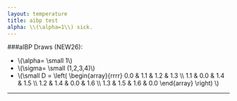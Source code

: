 ```yaml
---
layout: temperature
title: aibp test
alpha: \\(\alpha=1\\) sick.
---
```


###aIBP Draws (NEW26):

* \\(\alpha= \small 1\\)
* \\(\sigma= \small (1,2,3,4)\\)
* \\(\small
      D = 
      \left(
        \begin{array}{rrrr}
          0.0 & 1.1 & 1.2 & 1.3 \\\\
          1.1 & 0.0 & 1.4 & 1.5 \\\\
          1.2 & 1.4 & 0.0 & 1.6 \\\\
          1.3 & 1.5 & 1.6 & 0.0
        \end{array}
      \right)
      \\)

***

<div id="mlPlot""></div>
<script type="text/javascript">
  draw("demoDat.tsv","tau","#mlPlot");
</script>
